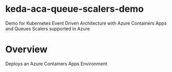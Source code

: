 # keda-aca-queue-scalers-demo
Demo for Kubernetes Event Driven Architecture with Azure Containers Apps and Queues Scalers supported in Azure

# Overview
Deploys an Azure Containers Apps Environment